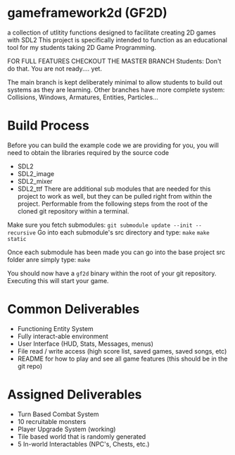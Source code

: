 # gameframework2d (GF2D)
a collection of utlitity functions designed to facilitate creating 2D games with SDL2
This project is specifically intended to function as an educational tool for my students taking 2D Game Programming.

FOR FULL FEATURES CHECKOUT THE MASTER BRANCH
Students: Don't do that.  You are not ready.... yet.

The main branch is kept deliberately minimal to allow students to build out systems as they are learning.
Other branches have more complete system: Collisions, Windows, Armatures, Entities, Particles...

# Build Process

Before you can build the example code we are providing for you, you will need to obtain the libraries required
by the source code
 - SDL2
 - SDL2_image
 - SDL2_mixer
 - SDL2_ttf
There are additional sub modules that are needed for this project to work as well, but they can be pulled right from within the project.
Performable from the following steps from the root of the cloned git repository within a terminal. 

Make sure you fetch submodules: `git submodule update --init --recursive`
Go into each submodule's src directory and type:
`make`
`make static`

Once each submodule has been made you can go into the base project src folder anre simply type:
`make`

You should now have a `gf2d` binary within the root of your git repository. Executing this will start your game.

# Common Deliverables
- Functioning Entity System <!---Done-->
- Fully interact-able environment <!---Done barely-->
- User Interface (HUD, Stats, Messages, menus) <!---Done-->
- File read / write access (high score list, saved games, saved songs, etc)
- README for how to play and see all game features (this should be in the git repo) <!---Done, not acutally-->

# Assigned Deliverables
- Turn Based Combat System <!---Done-->
- 10 recruitable monsters
- Player Upgrade System (working)
- Tile based world that is randomly generated <!---Done-->
- 5 In-world Interactables (NPC's, Chests, etc.)<!---1/4-->

<!---6/10-->